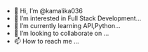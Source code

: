 - 👋 Hi, I’m @kamalika036
- 👀 I’m interested in Full Stack Development...
- 🌱 I’m currently learning API,Python...
- 💞️ I’m looking to collaborate on ...
- 📫 How to reach me ...

<!---
kamalika036/kamalika036 is a ✨ special ✨ repository because its `README.md` (this file) appears on your GitHub profile.
You can click the Preview link to take a look at your changes.
--->
